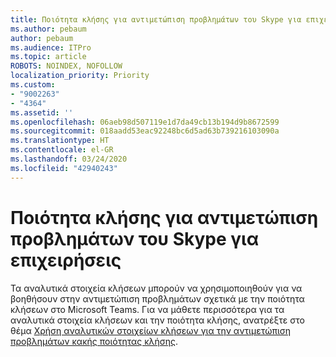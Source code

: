 ```yaml
---
title: Ποιότητα κλήσης για αντιμετώπιση προβλημάτων του Skype για επιχειρήσεις
ms.author: pebaum
author: pebaum
ms.audience: ITPro
ms.topic: article
ROBOTS: NOINDEX, NOFOLLOW
localization_priority: Priority
ms.custom:
- "9002263"
- "4364"
ms.assetid: ''
ms.openlocfilehash: 06aeb98d507119e1d7da49cb13b194d9b8672599
ms.sourcegitcommit: 018aadd53eac92248bc6d5ad63b739216103090a
ms.translationtype: HT
ms.contentlocale: el-GR
ms.lasthandoff: 03/24/2020
ms.locfileid: "42940243"
---
```

# <a name="troubleshoot-skype-for-business-call-quality"></a>Ποιότητα κλήσης για αντιμετώπιση προβλημάτων του Skype για επιχειρήσεις

Τα αναλυτικά στοιχεία κλήσεων μπορούν να χρησιμοποιηθούν για να βοηθήσουν στην αντιμετώπιση προβλημάτων σχετικά με την ποιότητα κλήσεων στο Microsoft Teams. Για να μάθετε περισσότερα για τα αναλυτικά στοιχεία κλήσεων και την ποιότητα κλήσης, ανατρέξτε στο θέμα [Χρήση αναλυτικών στοιχείων κλήσεων για την αντιμετώπιση προβλημάτων κακής ποιότητας κλήσης](https://docs.microsoft.com/MicrosoftTeams/use-call-analytics-to-troubleshoot-poor-call-quality).
